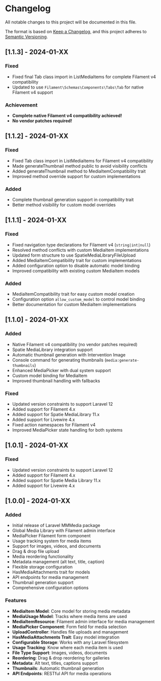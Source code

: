 # Changelog

All notable changes to this project will be documented in this file.

The format is based on [Keep a Changelog](https://keepachangelog.com/en/1.0.0/),
and this project adheres to [Semantic Versioning](https://semver.org/spec/v2.0.0.html).

## [1.1.3] - 2024-01-XX

### Fixed
- Fixed final Tab class import in ListMediaItems for complete Filament v4 compatibility
- Updated to use `Filament\Schemas\Components\Tabs\Tab` for native Filament v4 support

### Achievement
- **Complete native Filament v4 compatibility achieved!**
- **No vendor patches required!**

## [1.1.2] - 2024-01-XX

### Fixed
- Fixed Tab class import in ListMediaItems for Filament v4 compatibility
- Made generateThumbnail method public to avoid visibility conflicts
- Added generateThumbnail method to MediaItemCompatibility trait
- Improved method override support for custom implementations

### Added
- Complete thumbnail generation support in compatibility trait
- Better method visibility for custom model overrides

## [1.1.1] - 2024-01-XX

### Fixed
- Fixed navigation type declarations for Filament v4 (`string|int|null`)
- Resolved method conflicts with custom MediaItem implementations
- Updated form structure to use SpatieMediaLibraryFileUpload
- Added MediaItemCompatibility trait for custom implementations
- Added configuration option to disable automatic model binding
- Improved compatibility with existing custom MediaItem models

### Added
- MediaItemCompatibility trait for easy custom model creation
- Configuration option `allow_custom_model` to control model binding
- Better documentation for custom MediaItem implementations

## [1.1.0] - 2024-01-XX

### Added
- Native Filament v4 compatibility (no vendor patches required)
- Spatie MediaLibrary integration support
- Automatic thumbnail generation with Intervention Image
- Console command for generating thumbnails (`media:generate-thumbnails`)
- Enhanced MediaPicker with dual system support
- Custom model binding for MediaItem
- Improved thumbnail handling with fallbacks

### Fixed
- Updated version constraints to support Laravel 12
- Added support for Filament 4.x
- Added support for Spatie MediaLibrary 11.x
- Added support for Livewire 4.x
- Fixed action namespaces for Filament v4
- Improved MediaPicker state handling for both systems

## [1.0.1] - 2024-01-XX

### Fixed
- Updated version constraints to support Laravel 12
- Added support for Filament 4.x
- Added support for Spatie Media Library 11.x
- Added support for Livewire 4.x

## [1.0.0] - 2024-01-XX

### Added
- Initial release of Laravel MMMedia package
- Global Media Library with Filament admin interface
- MediaPicker Filament form component
- Usage tracking system for media items
- Support for images, videos, and documents
- Drag & drop file upload
- Media reordering functionality
- Metadata management (alt text, title, caption)
- Flexible storage configuration
- HasMediaAttachments trait for models
- API endpoints for media management
- Thumbnail generation support
- Comprehensive configuration options

### Features
- **MediaItem Model**: Core model for storing media metadata
- **MediaUsage Model**: Tracks where media items are used
- **MediaItemResource**: Filament admin interface for media management
- **MediaPicker Component**: Form field for media selection
- **UploadController**: Handles file uploads and management
- **HasMediaAttachments Trait**: Easy model integration
- **Configurable Storage**: Works with any Laravel filesystem
- **Usage Tracking**: Know where each media item is used
- **File Type Support**: Images, videos, documents
- **Reordering**: Drag & drop reordering for galleries
- **Metadata**: Alt text, titles, captions support
- **Thumbnails**: Automatic thumbnail generation
- **API Endpoints**: RESTful API for media operations
